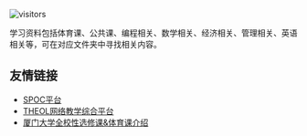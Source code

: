 ![visitors](https://visitor-badge.glitch.me/badge?page_id=rogerchenfz/XMU-Helper/tree/main/%E5%AD%A6%E4%B9%A0%E8%B5%84%E6%96%99)

学习资料包括体育课、公共课、编程相关、数学相关、经济相关、管理相关、英语相关等，可在对应文件夹中寻找相关内容。

## 友情链接

- [SPOC平台](https://l.xmu.edu.cn)
- [THEOL网络教学综合平台](http://course.xmu.edu.cn)
- [厦门大学全校性选修课&体育课介绍](https://www.zhihu.com/column/c_1217834639357956096)

